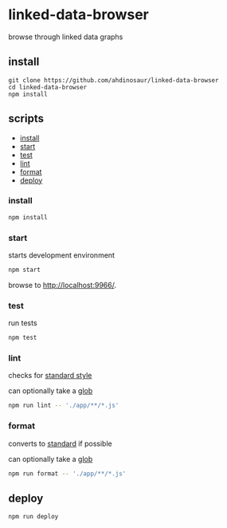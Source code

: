 # linked-data-browser

browse through linked data graphs

## install

```
git clone https://github.com/ahdinosaur/linked-data-browser
cd linked-data-browser
npm install
```

## scripts

- [install](#install)
- [start](#start)
- [test](#test)
- [lint](#lint)
- [format](#format)
- [deploy](#deploy)

### install

```bash
npm install
```

### start

starts development environment

```bash
npm start
```

browse to <http://localhost:9966/>.

### test

run tests

```bash
npm test
```

### lint

checks for [standard style](http://standardjs.com)

can optionally take a [glob](https://www.npmjs.com/package/glob)

```bash
npm run lint -- './app/**/*.js'
```

### format

converts to [standard](http://standardjs.com) if possible

can optionally take a [glob](https://www.npmjs.com/package/glob)

```bash
npm run format -- './app/**/*.js'
```

## deploy

```
npm run deploy
```
